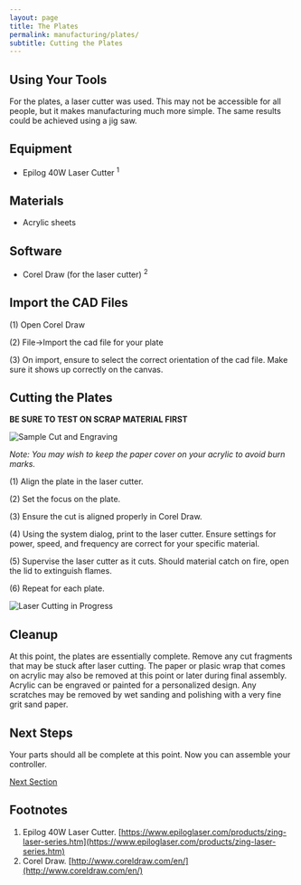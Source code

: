 ```yaml
---
layout: page
title: The Plates
permalink: manufacturing/plates/
subtitle: Cutting the Plates
---
```


## Using Your Tools

For the plates, a laser cutter was used. This may not be accessible for all people,
but it makes manufacturing much more simple. The same results could be achieved
using a jig saw.

## Equipment

  - Epilog 40W Laser Cutter <sup>1</sup>

## Materials

  - Acrylic sheets

## Software

  - Corel Draw (for the laser cutter) <sup>2</sup>

## Import the CAD Files

  (1) Open Corel Draw

  (2) File->Import the cad file for your plate

  (3) On import, ensure to select the correct orientation of the cad file. Make sure
  it shows up correctly on the canvas.

## Cutting the Plates

<b> BE SURE TO TEST ON SCRAP MATERIAL FIRST </b>

![Sample Cut and Engraving](../../assets/img/IMG_20160721_201212.jpg)

<i>Note: You may wish to keep the paper cover on your acrylic to avoid burn marks. </i>

  (1) Align the plate in the laser cutter.

  (2) Set the focus on the plate.

  (3) Ensure the cut is aligned properly in Corel Draw.

  (4) Using the system dialog, print to the laser cutter. Ensure settings for power, speed,
  and frequency are correct for your specific material.

  (5) Supervise the laser cutter as it cuts. Should material catch on fire, open
  the lid to extinguish flames.

  (6) Repeat for each plate.

![Laser Cutting in Progress](../../assets/img/IMG_20160803_191100.jpg)

## Cleanup

At this point, the plates are essentially complete. Remove any cut fragments that
may be stuck after laser cutting. The paper or plasic wrap that comes on acrylic
may also be removed at this point or later during final assembly. Acrylic can be
engraved or painted for a personalized design. Any scratches may be removed by
wet sanding and polishing with a very fine grit sand paper.

## Next Steps

Your parts should all be complete at this point. Now you can assemble your controller.

[Next Section](../../manufacturing/assembly)

## Footnotes

  1. Epilog 40W Laser Cutter. [https://www.epiloglaser.com/products/zing-laser-series.htm](https://www.epiloglaser.com/products/zing-laser-series.htm)
  2. Corel Draw. [http://www.coreldraw.com/en/](http://www.coreldraw.com/en/)

[comment]: <> (324 Words)
